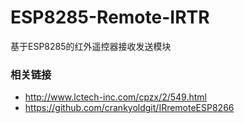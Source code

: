 # ESP8285-Remote-IRTR
基于ESP8285的红外遥控器接收发送模块

### 相关链接
* http://www.lctech-inc.com/cpzx/2/549.html
* https://github.com/crankyoldgit/IRremoteESP8266